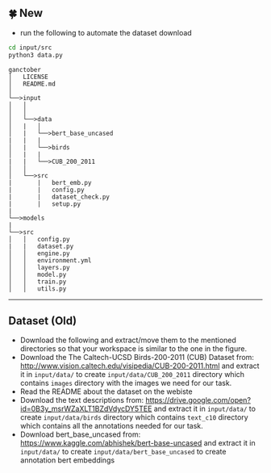 ## :four_leaf_clover: New
- run the following to automate the dataset download
```bash
cd input/src
python3 data.py
```
```
ganctober
│   LICENSE
│   README.md   
│
└──>input
│   │
│   │
│   └──>data
│   |   │
│   |   └──>bert_base_uncased
|   |   |
│   |   └──>birds
│   |   |    
|   |   └──>CUB_200_2011
│   │
│   └──>src
|       |   bert_emb.py
|       |   config.py
|       |   dataset_check.py
|       |   setup.py
|
└──>models
|
└──>src
│   │   config.py
|   |   dataset.py
│   │   engine.py
│   │   environment.yml
│   │   layers.py
│   │   model.py
│   │   train.py
│   │   utils.py
```
--------------------------------------------------------------------------------------------

## Dataset (Old)
- Download the following and extract/move them to the mentioned directories so that your workspace is similar to the one in the figure.
- Download the The Caltech-UCSD Birds-200-2011 (CUB) Dataset from: http://www.vision.caltech.edu/visipedia/CUB-200-2011.html and extract it in `input/data/` to create `input/data/CUB_200_2011` directory which contains `images` directory with the images we need for our task.<br> 
- Read the README about the dataset on the webiste
- Download the text descriptions from: https://drive.google.com/open?id=0B3y_msrWZaXLT1BZdVdycDY5TEE and extract it in `input/data/` to create `input/data/birds` directory which contains `text_c10` directory which contains all the annotations needed for our task.<br>
- Download bert_base_uncased from: https://www.kaggle.com/abhishek/bert-base-uncased and extract it in `input/data/` to create `input/data/bert_base_uncased` to create annotation bert embeddings 